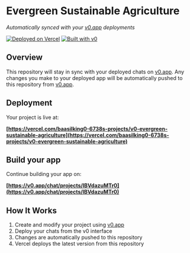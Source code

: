 # Evergreen Sustainable Agriculture

*Automatically synced with your [v0.app](https://v0.app) deployments*

[![Deployed on Vercel](https://img.shields.io/badge/Deployed%20on-Vercel-black?style=for-the-badge&logo=vercel)](https://vercel.com/baasilking0-6738s-projects/v0-evergreen-sustainable-agriculture)
[![Built with v0](https://img.shields.io/badge/Built%20with-v0.app-black?style=for-the-badge)](https://v0.app/chat/projects/lBVdazuMTr0)

## Overview

This repository will stay in sync with your deployed chats on [v0.app](https://v0.app).
Any changes you make to your deployed app will be automatically pushed to this repository from [v0.app](https://v0.app).

## Deployment

Your project is live at:

**[https://vercel.com/baasilking0-6738s-projects/v0-evergreen-sustainable-agriculture](https://vercel.com/baasilking0-6738s-projects/v0-evergreen-sustainable-agriculture)**

## Build your app

Continue building your app on:

**[https://v0.app/chat/projects/lBVdazuMTr0](https://v0.app/chat/projects/lBVdazuMTr0)**

## How It Works

1. Create and modify your project using [v0.app](https://v0.app)
2. Deploy your chats from the v0 interface
3. Changes are automatically pushed to this repository
4. Vercel deploys the latest version from this repository